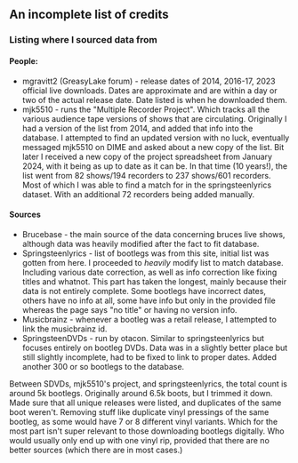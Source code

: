 ## An incomplete list of credits
### Listing where I sourced data from

#### People:
- mgravitt2 (GreasyLake forum) - release dates of 2014, 2016-17, 2023 official live downloads. Dates are approximate and are within a day or two of the actual release date. Date listed is when he downloaded them.
- mjk5510 - runs the "Multiple Recorder Project". Which tracks all the various audience tape versions of shows that are circulating. Originally I had a version of the list from 2014, and added that info into the database. I attempted to find an updated version with no luck, eventually messaged mjk5510 on DIME and asked about a new copy of the list. Bit later I received a new copy of the project spreadsheet from January 2024, with it being as up to date as it can be. In that time (10 years!), the list went from 82 shows/194 recorders to 237 shows/601 recorders. Most of which I was able to find a match for in the springsteenlyrics dataset. With an additional 72 recorders being added manually.

#### Sources
- Brucebase - the main source of the data concerning bruces live shows, although data was heavily modified after the fact to fit database.
- Springsteenlyrics - list of bootlegs was from this site, initial list was gotten from here. I proceeded to *heavily* modify list to match database. Including various date correction, as well as info correction like fixing titles and whatnot. This part has taken the longest, mainly because their data is not entirely complete. Some bootlegs have incorrect dates, others have no info at all, some have info but only in the provided file whereas the page says "no title" or having no version info.
- Musicbrainz - whenever a bootleg was a retail release, I attempted to link the musicbrainz id.
- SpringsteenDVDs - run by otacon. Similar to springsteenlyrics but focuses entirely on bootleg DVDs. Data was in a slightly better place but still slightly incomplete, had to be fixed to link to proper dates. Added another 300 or so bootlegs to the database.


Between SDVDs, mjk5510's project, and springsteenlyrics, the total count is around 5k bootlegs. Originally around 6.5k boots, but I trimmed it down. Made sure that all unique releases were listed, and duplicates of the same boot weren't. Removing stuff like duplicate vinyl pressings of the same bootleg, as some would have 7 or 8 different vinyl variants. Which for the most part isn't super relevant to those downloading bootlegs digitally. Who would usually only end up with one vinyl rip, provided that there are no better sources (which there are in most cases.)